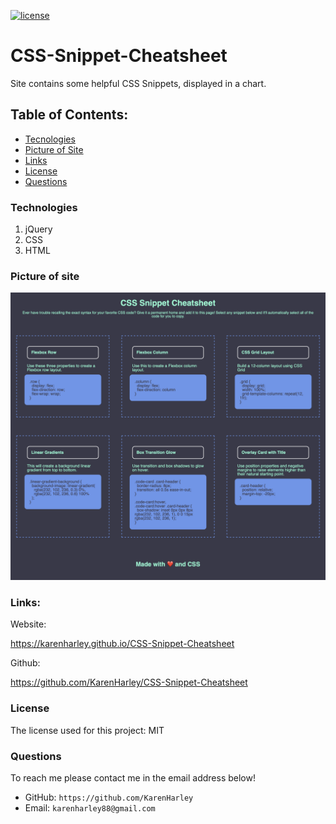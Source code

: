 [![license](https://img.shields.io/github/license/DAVFoundation/captain-n3m0.svg?style=flat-square)](https://github.com/DAVFoundation/captain-n3m0/blob/master/LICENSE)
# CSS-Snippet-Cheatsheet

Site contains some helpful CSS Snippets, displayed in a chart. 

## Table of Contents:

- [Tecnologies](#technologies)
- [Picture of Site](#picture-of-site)
- [Links](#links)
- [License](#license)
- [Questions](#questions)


### Technologies

1. jQuery
2. CSS
3. HTML

### Picture of site

![Webiste pic](./pic/pic.png)

### Links:

Website:

https://karenharley.github.io/CSS-Snippet-Cheatsheet

Github:

https://github.com/KarenHarley/CSS-Snippet-Cheatsheet

### License

The license used for this project: MIT

### Questions

To reach me please contact me in the email address below!

- GitHub: `https://github.com/KarenHarley`
- Email: `karenharley88@gmail.com`
